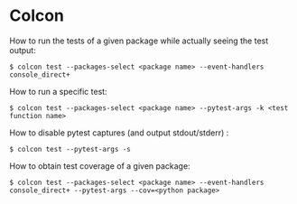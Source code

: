 # Colcon

How to run the tests of a given package while actually seeing the test output:

    $ colcon test --packages-select <package name> --event-handlers console_direct+

How to run a specific test:

    $ colcon test --packages-select <package name> --pytest-args -k <test function name>

How to disable pytest captures (and output stdout/stderr) :

    $ colcon test --pytest-args -s

How to obtain test coverage of a given package:

    $ colcon test --packages-select <package name> --event-handlers console_direct+ --pytest-args --cov=<python package>

